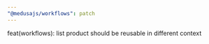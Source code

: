 ```yaml
---
"@medusajs/workflows": patch
---
```


feat(workflows): list product should be reusable in different context
